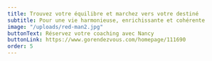 ```yaml
---
title: Trouvez votre équilibre et marchez vers votre destiné
subtitle: Pour une vie harmonieuse, enrichissante et cohérente
image: "/uploads/red-man2.jpg"
buttonText: Réservez votre coaching avec Nancy
buttonLink: https://www.gorendezvous.com/homepage/111690
order: 5
---
```


